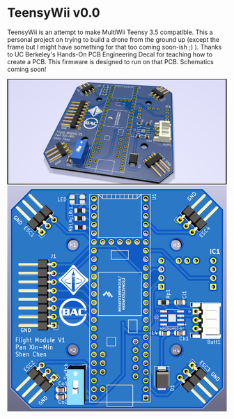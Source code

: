 TeensyWii v0.0
===================================

TeensyWii is an attempt to make MultiWii Teensy 3.5 compatible. This a personal project on trying to build a drone from the ground up (except the frame but I might have something for that too coming soon-ish ;) ). Thanks to UC Berkeley's Hands-On PCB Engineering Decal for teaching how to create a PCB. This firmware is designed to run on that PCB. Schematics coming soon!

![Raytraced PCB](img/DronePCB.png)
![PCB Layout](img/DroneLayout.png)
